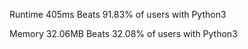 Runtime
405ms
Beats 91.83% of users with Python3

Memory
32.06MB
Beats 32.08% of users with Python3
